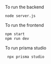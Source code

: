 To run the backend

```bash
node server.js
```

To run the frontend

```bash
npm start
npm run dev
```

To run prisma studio

```bash
 npx prisma studio
```
